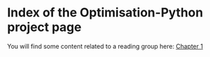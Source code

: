 # Index of the Optimisation-Python project page

You will find some content related to a reading group here:
[Chapter 1](CvxOpt/chap1/index.html)
